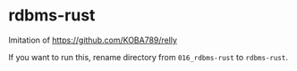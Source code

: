 # rdbms-rust

Imitation of https://github.com/KOBA789/relly

If you want to run this, rename directory from `016_rdbms-rust` to `rdbms-rust`.
